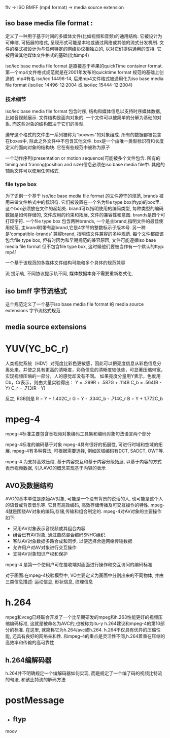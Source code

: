 flv ->  ISO BMFF (mp4 format) -> media source extension


## iso base media file format :
定义了一种用于基于时间的多媒体文件(比如视频和音频)的通用结构. 它被设计为可伸缩, 可拓展的格式, 呈现形式可能是本地或通过网络或其他的流式分发机制. 文件的格式被设计为与任何特定的网络协议相独立的, 以对它们提供通用的支持. 它被用做其他媒体文件格式的基础(比如mp4)

iso/iec base media file format 是直接基于苹果的quickTime container format. 第一个mp4文件格式规范就是在2001年发布的quicktime format 规范的基础上创造的. mp4有名 iso/iec 14496-14, 后来mp4文件格式被通用化为iso base media file format (iso/iec 14496-12:2004 或 iso/iec 15444-12:2004)

### 技术细节

iso/iec base media file format 包含时序, 结构和媒体信息以支持时序媒体数据, 比如音视频展示. 文件结构是面向对象的. 一个文件可以被简单的分解为基础的对象. 而这些对象的结构取决于它们的类型.

遵守这个格式的文件由一系列被称为“boxwes"的对象组成. 所有的数据都被包含在boxes中, 除此之外文件中不包含其他文件. box是一个由唯一类型标识符和长度定义的面向对象的结构块. 它在有些规范中被称为原子

一个动作序列(presentation or motion sequence)可能被多个文件包含. 所有的timing and framing(position and size)信息必须在iso base media file中. 其他的辅助文件可以使用任何格式.

### file type box 
为了识别一个基于 iso/iec base media file format 的文件遵守的规范, brands 被用来做文件格式中的标识符. 它们被设置在一个名为file type box(ftyp)的box里.这个box必须放在文件的起始处. brand可以指明使用的编码类型, 每种类型的编码数据是如何存储的, 文件应用的约束和拓展, 文件的兼容性和意图. brands是四个可打印字符. 一个file type box 包含两种brands, 一个是主brand,指明文件的最佳使用规范, 主brand附带有副brand,它是4字节的整数标示子版本号. 另一种是‘compatible-brands’ 兼容brand, 指明该文件兼容的多种规范. 每个文件都应该包含file type box, 但有时因为和早期规范的兼容原因, 文件可能遵循iso base media file format 但不包含file type box, 这时候他们要被当作有一个默认的ftyp: mp41

一个基于该规范的多媒体文件结构可能和多个具体的规范兼容

流
提示轨, 不同协议提示轨不同, 媒体数据本身不需要重新格式化, 

## iso bmff 字节流格式

这个规范定义了一个基于iso base media file format 的 media source extensions 字节流格式规范

## media source extensions



# YUV(YC_bC_r)

人类视觉系统（HDV）对亮度比彩色更敏感，因此可以把亮度信息从彩色信息分离处来，并使之具有更高的清晰度，彩色信息的清晰度较低些，可显著压缩带宽，实现视频压缩的一部分，人的感觉却没有不同。
如果亮度分量用Y表示，色度用Cb，Cr表示，则由大量实验得出：
Y = .299R + .587G + .114B
C_b = .564(B - Y)
C_r = .713(R - Y)

反之, RGB则是
R = Y + 1.402C_r
G = Y - .334C_b - .714C_r
B = Y + 1.772C_b

# mpeg-4 
mpeg-4标准主要包含音视频对象编码工具集和编码对象句法语言两个部分

mpeg-4标准的编码基于对象
mpeg-4具有很好的拓展性, 可进行时域和空域的拓展.
mpeg-4有多种算法, 可根据需要选择, 例如区域编码有DCT, SADCT, OWT等.

mpeg-4 为支持高效压缩, 基于内容交互和基于内容分级拓展, 以基于内容的方式表示视频数据, 引入AVO的概念实现基于内容的表示

## AVO及数据结构
AVO的基本单位是原始AV对象, 可能是一个没有背景的说话的人, 也可能是这个人的语音或背景音乐等. 它具有高效编码, 高效存储传播及可交互操作的特性.
mpeg-4就是围绕AV对象的编码,存储,传输和组合制定的. mpeg-4对AV对象的主要操作如下:
- 采用AV对象表示音视频或其组合内容
- 组合已有AV对象, 通过自然混合编码SNHC组织.
- 客队AV对象数据多路合成和同步, 以便选择合适网络传输数据
- 允许用户对AV对象进行交互操作
- 支持AV对象知识产权和保护

mpeg-4 是第一个使用户可在接收端对画面进行操作和交互访问的编码标准

对于画面:在mpeg-4校验模型中, VO主要定义为画面中分割出来的不同物体, 并由三类信息描述: 运动信息, 形状信息, 纹理信息

# h.264
mpeg和vceg已经联合开发了一个比早期研发的mpeg和h.263性能更好的视频压缩编码标准, 这就是被命名为AVC的,也被称为itu-y h.264建议和mpeg-4的第10部分的标准. 在这里, 就简称它为h.264/avc或h.264.
h.264不仅具有优异的压缩性能, 还具有良好的网络亲和性. 
和mpeg-4的重点是灵活性不同,h.264着重在压缩的高效率和传输的高可靠性

## h.264编解码器
h.264并不明确规定一个编解码器如何实现, 而是规定了一个编了码的视频比特流的句法, 和该比特流的解码方法

# postMessage


- ftyp 
    - 
moov